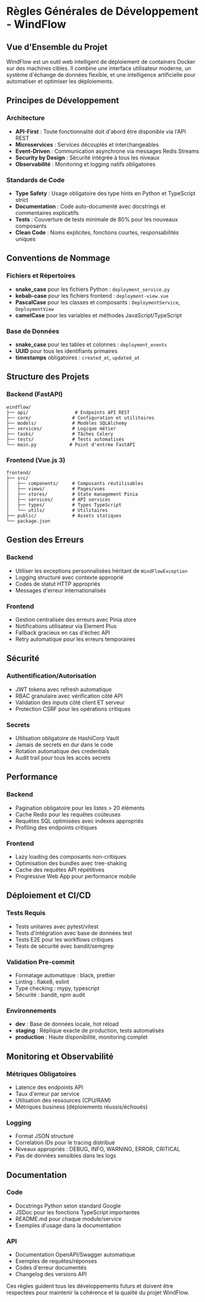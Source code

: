 # Règles Générales de Développement - WindFlow

## Vue d'Ensemble du Projet

WindFlow est un outil web intelligent de déploiement de containers Docker sur des machines cibles. Il combine une interface utilisateur moderne, un système d'échange de données flexible, et une intelligence artificielle pour automatiser et optimiser les déploiements.

## Principes de Développement

### Architecture
- **API-First** : Toute fonctionnalité doit d'abord être disponible via l'API REST
- **Microservices** : Services découplés et interchangeables
- **Event-Driven** : Communication asynchrone via messages Redis Streams
- **Security by Design** : Sécurité intégrée à tous les niveaux
- **Observabilité** : Monitoring et logging natifs obligatoires

### Standards de Code
- **Type Safety** : Usage obligatoire des type hints en Python et TypeScript strict
- **Documentation** : Code auto-documenté avec docstrings et commentaires explicatifs
- **Tests** : Couverture de tests minimale de 80% pour les nouveaux composants
- **Clean Code** : Noms explicites, fonctions courtes, responsabilités uniques

## Conventions de Nommage

### Fichiers et Répertoires
- **snake_case** pour les fichiers Python : `deployment_service.py`
- **kebab-case** pour les fichiers frontend : `deployment-view.vue`
- **PascalCase** pour les classes et composants : `DeploymentService`, `DeploymentView`
- **camelCase** pour les variables et méthodes JavaScript/TypeScript

### Base de Données
- **snake_case** pour les tables et colonnes : `deployment_events`
- **UUID** pour tous les identifiants primaires
- **timestamps** obligatoires : `created_at`, `updated_at`

## Structure des Projets

### Backend (FastAPI)
```
windflow/
├── api/                 # Endpoints API REST
├── core/               # Configuration et utilitaires
├── models/             # Modèles SQLAlchemy
├── services/           # Logique métier
├── tasks/              # Tâches Celery
├── tests/              # Tests automatisés
└── main.py            # Point d'entrée FastAPI
```

### Frontend (Vue.js 3)
```
frontend/
├── src/
│   ├── components/     # Composants réutilisables
│   ├── views/          # Pages/vues
│   ├── stores/         # State management Pinia
│   ├── services/       # API services
│   ├── types/          # Types TypeScript
│   └── utils/          # Utilitaires
├── public/             # Assets statiques
└── package.json
```

## Gestion des Erreurs

### Backend
- Utiliser les exceptions personnalisées héritant de `WindFlowException`
- Logging structuré avec contexte approprié
- Codes de statut HTTP appropriés
- Messages d'erreur internationalisés

### Frontend
- Gestion centralisée des erreurs avec Pinia store
- Notifications utilisateur via Element Plus
- Fallback gracieux en cas d'échec API
- Retry automatique pour les erreurs temporaires

## Sécurité

### Authentification/Autorisation
- JWT tokens avec refresh automatique
- RBAC granulaire avec vérification côté API
- Validation des inputs côté client ET serveur
- Protection CSRF pour les opérations critiques

### Secrets
- Utilisation obligatoire de HashiCorp Vault
- Jamais de secrets en dur dans le code
- Rotation automatique des credentials
- Audit trail pour tous les accès secrets

## Performance

### Backend
- Pagination obligatoire pour les listes > 20 éléments
- Cache Redis pour les requêtes coûteuses
- Requêtes SQL optimisées avec indexes appropriés
- Profiling des endpoints critiques

### Frontend
- Lazy loading des composants non-critiques
- Optimisation des bundles avec tree-shaking
- Cache des requêtes API répétitives
- Progressive Web App pour performance mobile

## Déploiement et CI/CD

### Tests Requis
- Tests unitaires avec pytest/vitest
- Tests d'intégration avec base de données test
- Tests E2E pour les workflows critiques
- Tests de sécurité avec bandit/semgrep

### Validation Pre-commit
- Formatage automatique : black, prettier
- Linting : flake8, eslint
- Type checking : mypy, typescript
- Sécurité : bandit, npm audit

### Environnements
- **dev** : Base de données locale, hot reload
- **staging** : Réplique exacte de production, tests automatisés
- **production** : Haute disponibilité, monitoring complet

## Monitoring et Observabilité

### Métriques Obligatoires
- Latence des endpoints API
- Taux d'erreur par service
- Utilisation des ressources (CPU/RAM)
- Métriques business (déploiements réussis/échoués)

### Logging
- Format JSON structuré
- Correlation IDs pour le tracing distribué
- Niveaux appropriés : DEBUG, INFO, WARNING, ERROR, CRITICAL
- Pas de données sensibles dans les logs

## Documentation

### Code
- Docstrings Python selon standard Google
- JSDoc pour les fonctions TypeScript importantes
- README.md pour chaque module/service
- Exemples d'usage dans la documentation

### API
- Documentation OpenAPI/Swagger automatique
- Exemples de requêtes/réponses
- Codes d'erreur documentés
- Changelog des versions API

Ces règles guident tous les développements futurs et doivent être respectées pour maintenir la cohérence et la qualité du projet WindFlow.
